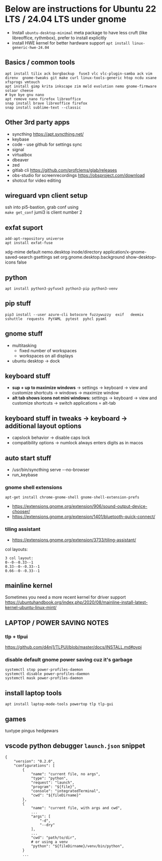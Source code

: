 # Below are instructions for Ubuntu 22 LTS / 24.04 LTS under gnome

- Install `ubuntu-desktop-minimal` meta package to have less cruft (like libreoffice, rythmbox), prefer to install explicitly
- install HWE kernel for better hardware support `apt install linux-generic-hwe-24.04`

## Basics / common tools

```
apt install tilix ack borgbackup  fuse3 vlc vlc-plugin-samba ack vim direnv  gnome-tweaks git make curl linux-tools-generic htop ncdu xsane xfsprogs vmtouch
apt install gimp krita inkscape zim meld evolution nemo gnome-firmware solaar cheese
# bye bye gnu nano
apt remove nano firefox libreoffice
snap install brave libreoffice firefox
snap install sublime-text --classic
```

## Other 3rd party apps
- syncthing https://apt.syncthing.net/
- keybase
- code - use github for settings sync
- signal
- virtualbox
- dbeaver
- zed
- gitlab cli https://github.com/profclems/glab/releases
- obs-studio for screenrecordings https://obsproject.com/download
- shotcut for video editing


## wireguard vpn client setup
ssh into pi5-bastion, grab conf using \
`make get_conf` jumi3 is client number 2

## exfat suport
```
add-apt-repository universe
apt install exfat-fuse
```

xdg-mime default nemo.desktop inode/directory application/x-gnome-saved-search
gsettings set org.gnome.desktop.background show-desktop-icons false

## python

`apt install python3-pyfuse3 python3-pip python3-venv`

## pip stuff
`pip3 install --user azure-cli botocore fuzzywuzzy  exif   deemix   sshuttle  requests  PyYAML  pytest  pyhcl pyaml`


## gnome stuff
- multitasking
  - fixed number of workspaces
  - workspaces on all displays
- ubuntu desktop -> dock

## keyboard stuff
- **sup + up to maximize windows** -> settings -> keyboard -> view and customize shortcuts -> windows -> maximize window
- **alt tab shows icons not mini windows:** settings -> keyboard -> view and customize shortcuts -> switch applications = alt-tab

## keyboard stuff in tweaks -> keyboard -> additional layout options
- capslock behavior ->  disable caps lock
- compatibility options -> numlock always enters digits as in macos

## auto start stuff
- /usr/bin/syncthing serve --no-browser
- run_keybase

### gnome shell extensions
`apt-get install chrome-gnome-shell gnome-shell-extension-prefs`

- https://extensions.gnome.org/extension/906/sound-output-device-chooser/
- https://extensions.gnome.org/extension/1401/bluetooth-quick-connect/

### tiling assistant
- https://extensions.gnome.org/extension/3733/tiling-assistant/

col layouts:

```
3 col layout:
0--0--0.33--1
0.33--0--0.33--1
0.66--0--0.33--1
```

## mainline kernel

Sometimes you need a more recent kernel for driver support
https://ubuntuhandbook.org/index.php/2020/08/mainline-install-latest-kernel-ubuntu-linux-mint/

## LAPTOP / POWER SAVING NOTES

### tlp + tlpui
https://github.com/d4nj1/TLPUI/blob/master/docs/INSTALL.md#pypi

### disable default gnome power saving cuz it's garbage
```
systemctl stop power-profiles-daemon
systemctl disable power-profiles-daemon
systemctl mask power-profiles-daemon
```

## install laptop tools
`apt install laptop-mode-tools powertop tlp tlp-gui`

## games

tuxtype pingus hedgewars


## vscode python debugger `launch.json` snippet

```
{
    "version": "0.2.0",
    "configurations": [
        {
            "name": "current file, no args",
            "type": "python",
            "request": "launch",
            "program": "${file}",
            "console": "integratedTerminal",
            "cwd": "${fileDirname}"
        },
        {
            "name": "current file, with args and cwd",
            ...
            "args": [
                "-d",
                "--dry"
            ],
            ...
            "cwd": "path/to/dir",
            # or using a venv
            "python": "${fileDirname}/venv/bin/python",
        }
        ...
```
